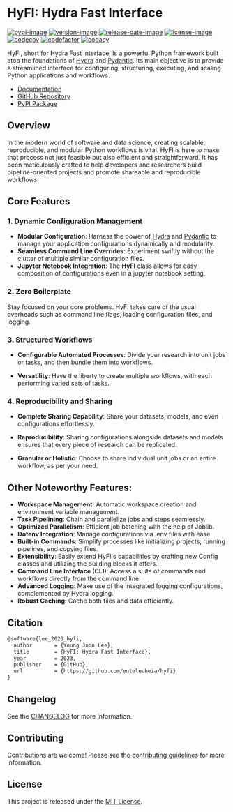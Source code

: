 # HyFI: Hydra Fast Interface

[![pypi-image]][pypi-url]
[![version-image]][release-url]
[![release-date-image]][release-url]
[![license-image]][license-url]
[![codecov][codecov-image]][codecov-url]
[![codefactor][codefactor-image]][codefactor-url]
[![codacy][codacy-image]][codacy-url]

HyFI, short for Hydra Fast Interface, is a powerful Python framework built atop the foundations of [Hydra](https://hydra.cc) and [Pydantic](https://docs.pydantic.dev/latest/). Its main objective is to provide a streamlined interface for configuring, structuring, executing, and scaling Python applications and workflows.

- [Documentation][docs-url]
- [GitHub Repository][repo-url]
- [PyPI Package][pypi-url]

## Overview

In the modern world of software and data science, creating scalable, reproducible, and modular Python workflows is vital. HyFI is here to make that process not just feasible but also efficient and straightforward. It has been meticulously crafted to help developers and researchers build pipeline-oriented projects and promote shareable and reproducible workflows.

## Core Features

### **1. Dynamic Configuration Management**

- **Modular Configuration**: Harness the power of [Hydra](https://hydra.cc) and [Pydantic](https://docs.pydantic.dev/latest/) to manage your application configurations dynamically and modularity.
- **Seamless Command Line Overrides**: Experiment swiftly without the clutter of multiple similar configuration files.
- **Jupyter Notebook Integration**: The **HyFI** class allows for easy composition of configurations even in a jupyter notebook setting.

### **2. Zero Boilerplate**

Stay focused on your core problems. HyFI takes care of the usual overheads such as command line flags, loading configuration files, and logging.

### **3. Structured Workflows**

- **Configurable Automated Processes**: Divide your research into unit jobs or tasks, and then bundle them into workflows.

- **Versatility**: Have the liberty to create multiple workflows, with each performing varied sets of tasks.

### **4. Reproducibility and Sharing**

- **Complete Sharing Capability**: Share your datasets, models, and even configurations effortlessly.

- **Reproducibility**: Sharing configurations alongside datasets and models ensures that every piece of research can be replicated.

- **Granular or Holistic**: Choose to share individual unit jobs or an entire workflow, as per your need.

## Other Noteworthy Features:

- **Workspace Management**: Automatic workspace creation and environment variable management.
- **Task Pipelining**: Chain and parallelize jobs and steps seamlessly.
- **Optimized Parallelism**: Efficient job batching with the help of Joblib.
- **Dotenv Integration**: Manage configurations via .env files with ease.
- **Built-in Commands**: Simplify processes like initializing projects, running pipelines, and copying files.
- **Extensibility**: Easily extend HyFI's capabilities by crafting new Config classes and utilizing the building blocks it offers.
- **Command Line Interface (CLI)**: Access a suite of commands and workflows directly from the command line.
- **Advanced Logging**: Make use of the integrated logging configurations, complemented by Hydra logging.
- **Robust Caching**: Cache both files and data efficiently.

## Citation

```tex
@software{lee_2023_hyfi,
  author       = {Young Joon Lee},
  title        = {HyFI: Hydra Fast Interface},
  year         = 2023,
  publisher    = {GitHub},
  url          = {https://github.com/entelecheia/hyfi}
}
```

## Changelog

See the [CHANGELOG] for more information.

## Contributing

Contributions are welcome! Please see the [contributing guidelines] for more information.

## License

This project is released under the [MIT License][license-url].

<!-- Links: -->

[codecov-image]: https://codecov.io/gh/entelecheia/hyfi/branch/main/graph/badge.svg?token=HCYTYW1WVF
[codecov-url]: https://codecov.io/gh/entelecheia/hyfi
[pypi-image]: https://img.shields.io/pypi/v/hyfi
[license-image]: https://img.shields.io/github/license/entelecheia/hyfi
[license-url]: https://github.com/entelecheia/hyfi/blob/main/LICENSE
[version-image]: https://img.shields.io/github/v/release/entelecheia/hyfi?sort=semver
[release-date-image]: https://img.shields.io/github/release-date/entelecheia/hyfi
[release-url]: https://github.com/entelecheia/hyfi/releases
[codefactor-image]: https://www.codefactor.io/repository/github/entelecheia/hyfi/badge
[codefactor-url]: https://www.codefactor.io/repository/github/entelecheia/hyfi
[codacy-image]: https://app.codacy.com/project/badge/Grade/6be6d2ecfbfe40b9ab8490ca25327a96
[codacy-url]: https://app.codacy.com/gh/entelecheia/hyfi/dashboard?utm_source=github.com&utm_medium=referral&utm_content=entelecheia/hyfi&utm_campaign=Badge_grade
[repo-url]: https://github.com/entelecheia/hyfi
[pypi-url]: https://pypi.org/project/hyfi
[docs-url]: https://hyfi.entelecheia.ai
[changelog]: https://github.com/entelecheia/hyfi/blob/main/CHANGELOG.md
[contributing guidelines]: https://github.com/entelecheia/hyfi/blob/main/CONTRIBUTING.md

<!-- Links: -->
